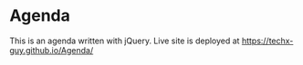 # Agenda
This is an agenda written with jQuery. Live site is deployed at https://techx-guy.github.io/Agenda/
